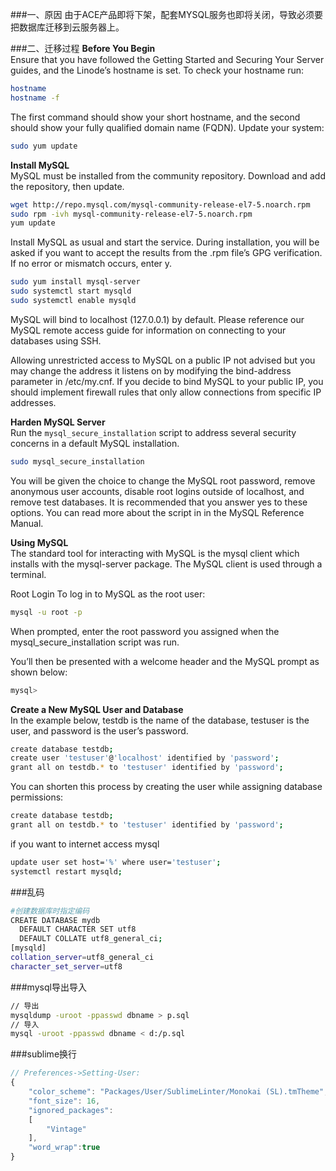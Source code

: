 ###一、原因
由于ACE产品即将下架，配套MYSQL服务也即将关闭，导致必须要把数据库迁移到云服务器上。

###二、迁移过程
**Before You Begin**<br>
Ensure that you have followed the Getting Started and Securing Your Server guides, and the Linode’s hostname is set.
To check your hostname run:
```bash
hostname
hostname -f
```

The first command should show your short hostname, and the second should show your fully qualified domain name (FQDN).
Update your system:
```bash
sudo yum update
```

**Install MySQL**<br>
MySQL must be installed from the community repository.
Download and add the repository, then update.
```bash
wget http://repo.mysql.com/mysql-community-release-el7-5.noarch.rpm
sudo rpm -ivh mysql-community-release-el7-5.noarch.rpm
yum update
```

Install MySQL as usual and start the service. During installation, you will be asked if you want to accept the results from 
the .rpm file’s GPG verification. If no error or mismatch occurs, enter y.
```bash
sudo yum install mysql-server
sudo systemctl start mysqld
sudo systemctl enable mysqld
```
MySQL will bind to localhost (127.0.0.1) by default. Please reference our MySQL remote access guide for information on 
connecting to your databases using SSH.

Allowing unrestricted access to MySQL on a public IP not advised but you may change the address it listens on by modifying the 
bind-address parameter in /etc/my.cnf. If you decide to bind MySQL to your public IP, you should implement firewall rules 
that only allow connections from specific IP addresses.

**Harden MySQL Server**<br>
Run the `mysql_secure_installation` script to address several security concerns in a default MySQL installation.
```bash
sudo mysql_secure_installation
```
You will be given the choice to change the MySQL root password, remove anonymous user accounts, disable root logins 
outside of localhost, and remove test databases. It is recommended that you answer yes to these options. 
You can read more about the script in in the MySQL Reference Manual.

**Using MySQL**<br>
The standard tool for interacting with MySQL is the mysql client which installs with the mysql-server package. 
The MySQL client is used through a terminal.

Root Login
To log in to MySQL as the root user:
```bash
mysql -u root -p
```
When prompted, enter the root password you assigned when the mysql_secure_installation script was run.

You’ll then be presented with a welcome header and the MySQL prompt as shown below:
```bash
mysql>
```

**Create a New MySQL User and Database**<br>
In the example below, testdb is the name of the database, testuser is the user, and password is the user’s password.
```bash
create database testdb;
create user 'testuser'@'localhost' identified by 'password';
grant all on testdb.* to 'testuser' identified by 'password';
```
You can shorten this process by creating the user while assigning database permissions:
```bash
create database testdb;
grant all on testdb.* to 'testuser' identified by 'password';
```
if you want to internet access mysql
```bash
update user set host='%' where user='testuser';
systemctl restart mysqld;
```

###乱码
```bash
#创建数据库时指定编码
CREATE DATABASE mydb
  DEFAULT CHARACTER SET utf8
  DEFAULT COLLATE utf8_general_ci;
[mysqld]
collation_server=utf8_general_ci
character_set_server=utf8
```

###mysql导出导入
```bash
// 导出
mysqldump -uroot -ppasswd dbname > p.sql
// 导入
mysql -uroot -ppasswd dbname < d:/p.sql
```

###sublime换行
```js
// Preferences->Setting-User:
{
    "color_scheme": "Packages/User/SublimeLinter/Monokai (SL).tmTheme",
    "font_size": 16,
    "ignored_packages":
    [
        "Vintage"
    ],
    "word_wrap":true
}
```
